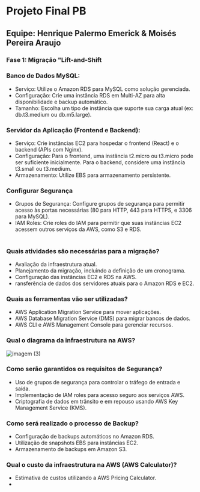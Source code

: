 # Projeto Final PB
## Equipe: Henrique Palermo Emerick & Moisés Pereira Araujo
### Fase 1: Migração "Lift-and-Shift
### Banco de Dados MySQL:
- Serviço: Utilize o Amazon RDS para MySQL como solução gerenciada.
- Configuração: Crie uma instância RDS em Multi-AZ para alta disponibilidade e backup automático.
- Tamanho: Escolha um tipo de instância que suporte sua carga atual (ex: db.t3.medium ou db.m5.large).

### Servidor da Aplicação (Frontend e Backend):
- Serviço: Crie instâncias EC2 para hospedar o frontend (React) e o backend (APIs com Nginx).
- Configuração: Para o frontend, uma instância t2.micro ou t3.micro pode ser suficiente inicialmente. Para o backend, considere uma instância t3.small ou t3.medium.
- Armazenamento: Utilize EBS para armazenamento persistente.

### Configurar Segurança
  - Grupos de Segurança: Configure grupos de segurança para permitir acesso às portas necessárias (80 para HTTP, 443 para HTTPS, e 3306 para MySQL).
  - IAM Roles: Crie roles do IAM para permitir que suas instâncias EC2 acessem outros serviços da AWS, como S3 e RDS.

#

### Quais atividades são necessárias para a migração?
- Avaliação da infraestrutura atual.
- Planejamento da migração, incluindo a definição de um cronograma.
- Configuração das instâncias EC2 e RDS na AWS.
- ransferência de dados dos servidores atuais para o Amazon RDS e EC2.
  
### Quais as ferramentas vão ser utilizadas?
- AWS Application Migration Service para mover aplicações.
- AWS Database Migration Service (DMS) para migrar bancos de dados.
- AWS CLI e AWS Management Console para gerenciar recursos.

### Qual o diagrama da infraestrutura na AWS?

![imagem (3)](https://github.com/user-attachments/assets/de4dc7a8-764f-49fe-848d-dafe0fe1ece6)

### Como serão garantidos os requisitos de Segurança?
- Uso de grupos de segurança para controlar o tráfego de entrada e saída.
- Implementação de IAM roles para acesso seguro aos serviços AWS.
- Criptografia de dados em trânsito e em repouso usando AWS Key Management Service (KMS).

### Como será realizado o processo de Backup?
- Configuração de backups automáticos no Amazon RDS.
- Utilização de snapshots EBS para instâncias EC2.
- Armazenamento de backups em Amazon S3.

### Qual o custo da infraestrutura na AWS (AWS Calculator)?
- Estimativa de custos utilizando a AWS Pricing Calculator.
- 
#
#
